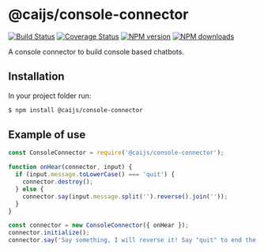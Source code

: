 # @caijs/console-connector

[![Build Status](https://travis-ci.com/CAI-js/console-connector.svg?branch=master)](https://travis-ci.com/CAI-js/console-connector)
[![Coverage Status](https://coveralls.io/repos/github/CAI-js/console-connector/badge.svg?branch=master)](https://coveralls.io/github/CAI-js/console-connector?branch=master)
[![NPM version](https://img.shields.io/npm/v/@caijs/console-connector.svg?style=flat)](https://www.npmjs.com/package/@caijs/console-connector)
[![NPM downloads](https://img.shields.io/npm/dm/@caijs/console-connector.svg?style=flat)](https://www.npmjs.com/package/@caijs/console-connector)

A console connector to build console based chatbots.

## Installation

In your project folder run:

```bash
$ npm install @caijs/console-connector
```

## Example of use

```javascript
const ConsoleConnector = require('@caijs/console-connector');

function onHear(connector, input) {
  if (input.message.toLowerCase() === 'quit') {
    connector.destroy();
  } else {
    connector.say(input.message.split('').reverse().join(''));
  }
}

const connector = new ConsoleConnector({ onHear });
connector.initialize();
connector.say('Say something, I will reverse it! Say "quit" to end the conversation');
```
